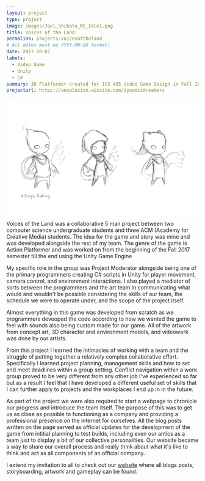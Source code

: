 ```yaml
---
layout: project
type: project
image: images/Joel_Shibata_MC_Idle1.png
title: Voices of the Land
permalink: projects/voicesoftheland
# All dates must be YYYY-MM-DD format!
date: 2017-10-07
labels:
  - Video Game
  - Unity
  - C#
summary: 3D Platformer created for ICS 485 Video Game Design in Fall 2017.
projecturl: https://aesplozion.wixsite.com/dynamicdreamers
---
```

  <img class="ui image" src="../images/Joel_Shibata_MC_Concept_Art.png">

Voices of the Land was a collaborative 5 man project between two computer science undergraduate students and three ACM (Academy for Creative Media) students. The idea for the game and story was mine and was developed alongside the rest of my team. The genre of the game is Action Platformer and was worked on from the beginning of the Fall 2017 semester till the end using the Unity Game Engine

My specific role in the group was Project Moderator alongside being one of the primary programmers creating C# scripts in Unity for player movement, camera control, and environment interactions. I also played a mediator of sorts between the programmers and the art team in communicating what would and wouldn't be possible considering the skills of our team, the schedule we were to operate under, and the scope of the project itself.

Almost everything in this game was developed from scratch as we programmers deveoped the code according to how we wanted the game to feel with sounds also being custom made for our game. All of the artwork from concept art, 3D character and environment models, and videowork was done by our artists.

From this project I learned the intimacies of working with a team and the struggle of putting together a relatively complex collaborative effort. Specifically I learned project planning, management skills and how to set and meet deadlines within a group setting. Conflict navigation within a work group proved to be very different from any other job I've experienced so far but as a result I feel that I have developed a different useful set of skills that I can further apply to projects and the workplaces I end up in in the future.

As part of the project we were also required to start a webpage to chronicle our progress and introduce the team itself. The purpose of this was to get us as close as possible to functioning as a company and providing a professional presence on the internet for ourselves. All the blog posts written on the page served as official updates for the development of the game from intitial planning to test builds,  including even our antics as a team just to display a bit of our collective personalities. Our website became a way to share our overall process and really think about what it's like to think and act as all components of an official company. 

I extend my invitation to all to check out our [website](https://aesplozion.wixsite.com/dynamicdreamers) where all blogs posts, storyboarding, artwork and gameplay can be found. 
